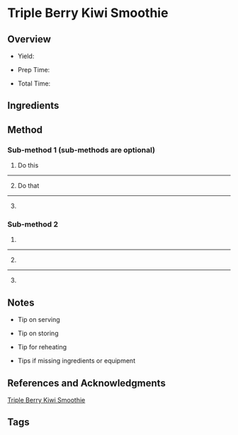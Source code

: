 # Triple Berry Kiwi Smoothie

## Overview

- Yield:

- Prep Time:

- Total Time:

## Ingredients



## Method

### Sub-method 1 (sub-methods are optional)

1. Do this
---
2. Do that
---
3.

### Sub-method 2

1.
---
2.
---
3.

## Notes

- Tip on serving

- Tip on storing

- Tip for reheating

- Tips if missing ingredients or equipment

## References and Acknowledgments

[Triple Berry Kiwi Smoothie](http://theprettybee.com/2016/01/triple-berry-kiwi-smoothie.html)

## Tags


